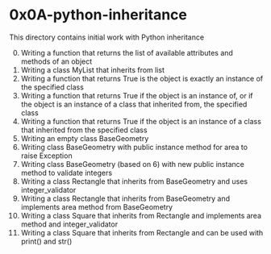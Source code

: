 # 0x0A-python-inheritance
This directory contains initial work with Python inheritance

0. Writing a function that returns the list of available attributes and methods of an object
1. Writing a class MyList that inherits from list
2. Writing a function that returns True is the object is exactly an instance of the specified class
3. Writing a function that returns True if the object is an instance of, or if the object is an instance of a class that inherited from, the specified class
4. Writing a function that returns True if the object is an instance of a class that inherited from the specified class
5. Writing an empty class BaseGeometry
6. Writing class BaseGeometry with public instance method for area to raise Exception
7. Writing class BaseGeometry (based on 6) with new public instance method to validate integers
8. Writing a class Rectangle that inherits from BaseGeometry and uses integer_validator
9. Writing a class Rectangle that inherits from BaseGeometry and implements area method from BaseGeometry
10. Writing a class Square that inherits from Rectangle and implements area method and integer_validator
11. Writing a class Square that inherits from Rectangle and can be used with print() and str()